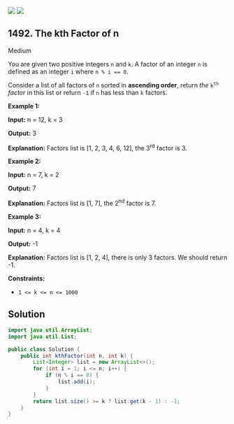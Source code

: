 [![](https://img.shields.io/github/stars/javadev/LeetCode-in-Java?label=Stars&style=flat-square)](https://github.com/javadev/LeetCode-in-Java)
[![](https://img.shields.io/github/forks/javadev/LeetCode-in-Java?label=Fork%20me%20on%20GitHub%20&style=flat-square)](https://github.com/javadev/LeetCode-in-Java/fork)

## 1492\. The kth Factor of n

Medium

You are given two positive integers `n` and `k`. A factor of an integer `n` is defined as an integer `i` where `n % i == 0`.

Consider a list of all factors of `n` sorted in **ascending order**, return _the_ <code>k<sup>th</sup></code> _factor_ in this list or return `-1` if `n` has less than `k` factors.

**Example 1:**

**Input:** n = 12, k = 3

**Output:** 3

**Explanation:** Factors list is [1, 2, 3, 4, 6, 12], the 3<sup>rd</sup> factor is 3.

**Example 2:**

**Input:** n = 7, k = 2

**Output:** 7

**Explanation:** Factors list is [1, 7], the 2<sup>nd</sup> factor is 7.

**Example 3:**

**Input:** n = 4, k = 4

**Output:** -1

**Explanation:** Factors list is [1, 2, 4], there is only 3 factors. We should return -1.

**Constraints:**

*   `1 <= k <= n <= 1000`

## Solution

```java
import java.util.ArrayList;
import java.util.List;

public class Solution {
    public int kthFactor(int n, int k) {
        List<Integer> list = new ArrayList<>();
        for (int i = 1; i <= n; i++) {
            if (n % i == 0) {
                list.add(i);
            }
        }
        return list.size() >= k ? list.get(k - 1) : -1;
    }
}
```
